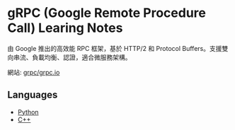 # gRPC (Google Remote Procedure Call) Learing Notes

由 Google 推出的高效能 RPC 框架，基於 HTTP/2 和 Protocol Buffers。支援雙向串流、負載均衡、認證，適合微服務架構。

網站: [grpc/grpc.io](https://grpc.io/)

## Languages

- [Python](./python/README.md)
- [C++](./cpp/README.md)
